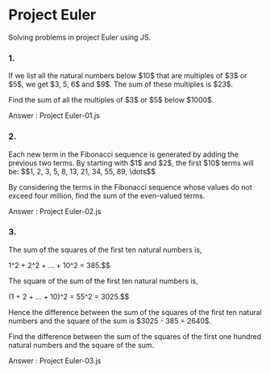 # Project Euler
 Solving problems in project Euler using JS.

### 1.
<p>If we list all the natural numbers below $10$ that are multiples of $3$ or $5$, we get $3, 5, 6$ and $9$. The sum of these multiples is $23$.</p>
<p>Find the sum of all the multiples of $3$ or $5$ below $1000$.</p>

Answer : Project Euler-01.js

### 2.
 <p>Each new term in the Fibonacci sequence is generated by adding the previous two terms. By starting with $1$ and $2$, the first $10$ terms will be:
$$1, 2, 3, 5, 8, 13, 21, 34, 55, 89, \dots$$</p>
<p>By considering the terms in the Fibonacci sequence whose values do not exceed four million, find the sum of the even-valued terms.</p>

Answer : Project Euler-02.js

### 3.
<p>The sum of the squares of the first ten natural numbers is,</p>
1^2 + 2^2 + ... + 10^2 = 385.$$
<p>The square of the sum of the first ten natural numbers is,</p>
(1 + 2 + ... + 10)^2 = 55^2 = 3025.$$
<p>Hence the difference between the sum of the squares of the first ten natural numbers and the square of the sum is $3025 - 385 = 2640$.</p>
<p>Find the difference between the sum of the squares of the first one hundred natural numbers and the square of the sum.</p>

Answer : Project Euler-03.js

